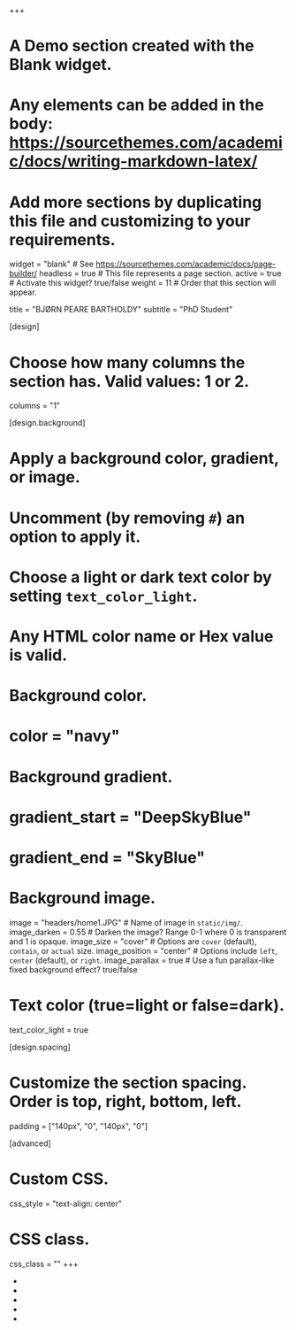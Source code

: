 +++
# A Demo section created with the Blank widget.
# Any elements can be added in the body: https://sourcethemes.com/academic/docs/writing-markdown-latex/
# Add more sections by duplicating this file and customizing to your requirements.

widget = "blank"  # See https://sourcethemes.com/academic/docs/page-builder/
headless = true  # This file represents a page section.
active = true  # Activate this widget? true/false
weight = 11  # Order that this section will appear.

title = "BJØRN PEARE BARTHOLDY"
subtitle = "PhD Student"

[design]
  # Choose how many columns the section has. Valid values: 1 or 2.
  columns = "1"

[design.background]
  # Apply a background color, gradient, or image.
  #   Uncomment (by removing `#`) an option to apply it.
  #   Choose a light or dark text color by setting `text_color_light`.
  #   Any HTML color name or Hex value is valid.

  # Background color.
  # color = "navy"
  
  # Background gradient.
  # gradient_start = "DeepSkyBlue"
  # gradient_end = "SkyBlue"
  
  # Background image.
  image = "headers/home1.JPG"  # Name of image in `static/img/`.
  image_darken = 0.55  # Darken the image? Range 0-1 where 0 is transparent and 1 is opaque.
  image_size = "cover"  #  Options are `cover` (default), `contain`, or `actual` size.
  image_position = "center"  # Options include `left`, `center` (default), or `right`.
  image_parallax = true  # Use a fun parallax-like fixed background effect? true/false

  # Text color (true=light or false=dark).
  text_color_light = true

[design.spacing]
  # Customize the section spacing. Order is top, right, bottom, left.
  padding = ["140px", "0", "140px", "0"]

[advanced]
 # Custom CSS. 
 css_style = "text-align: center"
 
 # CSS class.
 css_class = ""
+++
  <br>
<ul class="network-icon" aria-hidden="true">
  <li>
    <a href="mailto:b.p.bartholdy@arch.leidenuniv.nl">
      <i class="fas fa-envelope big-icon"></i>
    </a>
  </li>
        
  <li>
    <a href="https://twitter.com/OsteoBjorn" target="_blank" rel="noopener">
      <i class="fab fa-twitter big-icon"></i>
    </a>
  </li>
        
  <li>
    <a href="https://scholar.google.com/citations?user=I_yFsYUAAAAJ&amp;hl=en" target="_blank" rel="noopener">
      <i class="ai ai-google-scholar big-icon"></i>
    </a>
  </li>
        
  <li>
    <a href="https://github.com/bbartholdy" target="_blank" rel="noopener">
      <i class="fab fa-github big-icon"></i>
    </a>
  </li>

  <li>
    <a href="https://orcid.org/0000-0003-3985-1016" target="_blank" rel="noopener">
      <i class="ai ai-orcid big-icon"></i>
    </a>
  </li>
</ul>